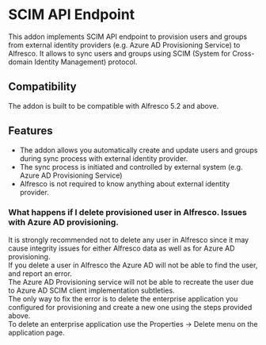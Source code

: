 # SCIM API Endpoint
This addon implements SCIM API endpoint to provision users and groups from external identity providers (e.g. Azure AD Provisioning Service)
to Alfresco.
It allows to sync users and groups using SCIM (System for Cross-domain Identity Management) protocol.
## Compatibility
The addon is built to be compatible with Alfresco 5.2 and above.
## Features
- The addon allows you automatically create and update users and groups during sync process with external identity provider.
- The sync process is initiated and controlled by external system (e.g. Azure AD Provisioning Service)
- Alfresco is not required to know anything about external identity provider.
### What happens if I delete provisioned user in Alfresco. Issues with Azure AD provisioning.
It is strongly recommended not to delete any user in Alfresco since it may cause integrity issues for either Alfresco data as well as for Azure AD provisioning.  
If you delete a user in Alfresco the Azure AD will not be able to find the user, and report an error.  
The Azure AD Provisioning service will not be able to recreate the user due to Azure AD SCIM client implementation subtleties.  
The only way to fix the error is to delete the enterprise application you configured for provisioning and create a new one using the steps provided above.  
To delete an enterprise application use the Properties → Delete menu on the application page.